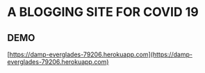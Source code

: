 # A BLOGGING SITE FOR COVID 19

## DEMO
[https://damp-everglades-79206.herokuapp.com](https://damp-everglades-79206.herokuapp.com)
